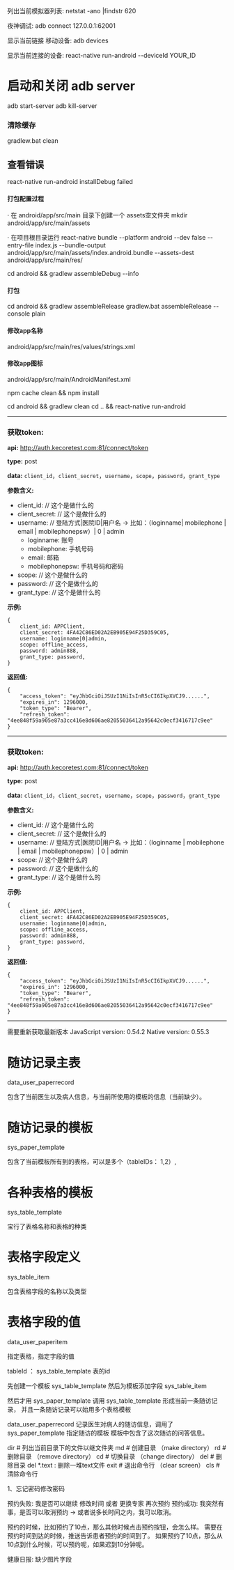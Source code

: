 列出当前模拟器列表:
netstat -ano |findstr 620

夜神调试:
adb connect 127.0.0.1:62001

显示当前链接 移动设备:
adb devices

显示当前连接的设备:
react-native run-android --deviceId YOUR_ID


# 启动和关闭 adb server
adb start-server
adb kill-server


### 清除缓存
gradlew.bat clean

## 查看错误
react-native run-android installDebug failed

#### 打包配置过程
· 在 android/app/src/main 目录下创建一个 assets空文件夹
mkdir android/app/src/main/assets

· 在项目根目录运行
react-native bundle --platform android --dev false --entry-file index.js --bundle-output android/app/src/main/assets/index.android.bundle --assets-dest android/app/src/main/res/


cd android && gradlew assembleDebug --info

#### 打包
cd android && gradlew assembleRelease
gradlew.bat assembleRelease --console plain
#### 修改app名称
android/app/src/main/res/values/strings.xml

#### 修改app图标
android/app/src/main/AndroidManifest.xml

npm cache clean && npm install

cd android && gradlew clean
cd .. && react-native run-android
- - - - - - - - - - - - - - - - - - - - - - - - - - - - - - - - - - - - - - - - - - - - - - - - - - - - - - - - - - - -
### 获取token:

__api:__  http://auth.kecoretest.com:81/connect/token

__type:__  post

__data:__  `client_id`，`client_secret`，`username`，`scope`，`password`，`grant_type`

__参数含义:__

+ client_id: // 这个是做什么的
+ client_secret: // 这个是做什么的
+ username: // 登陆方式|医院ID|用户名 -> 比如：（loginname| mobilephone | email | mobilephonepsw）| 0 | admin
  - loginname: 账号
  - mobilephone: 手机号码
  - email: 邮箱
  - mobilephonepsw: 手机号码和密码
+ scope: // 这个是做什么的
+ password: // 这个是做什么的
+ grant_type: // 这个是做什么的

__示例:__

    {
        client_id: APPClient,
        client_secret: 4FA42C86ED02A2EB905E94F25D359C05,
        username: loginname|0|admin,
        scope: offline_access,
        password: admin888,
        grant_type: password,
    }

__返回值:__

    {
        "access_token": "eyJhbGciOiJSUzI1NiIsInR5cCI6IkpXVCJ9......",
        "expires_in": 1296000,
        "token_type": "Bearer",
        "refresh_token": "4ee848f59a905e87a3cc416e8d606ae82055036412a95642c0ecf3416717c9ee"
    }

- - - - - - - - - - - - - - - - - - - - - - - - - - - - - - - - - - - - - - - - - - - - - - - - - - - - - - - - - - - -
### 获取token:

__api:__  http://auth.kecoretest.com:81/connect/token

__type:__  post

__data:__  `client_id`，`client_secret`，`username`，`scope`，`password`，`grant_type`

__参数含义:__

* client_id: // 这个是做什么的
* client_secret: // 这个是做什么的
* username: // 登陆方式|医院ID|用户名 -> 比如：（loginname | mobilephone | email | mobilephonepsw）| 0 | admin
* scope: // 这个是做什么的
* password: // 这个是做什么的
* grant_type: // 这个是做什么的

__示例:__

    {
        client_id: APPClient,
        client_secret: 4FA42C86ED02A2EB905E94F25D359C05,
        username: loginname|0|admin,
        scope: offline_access,
        password: admin888,
        grant_type: password,
    }

__返回值:__

    {
        "access_token": "eyJhbGciOiJSUzI1NiIsInR5cCI6IkpXVCJ9......",
        "expires_in": 1296000,
        "token_type": "Bearer",
        "refresh_token": "4ee848f59a905e87a3cc416e8d606ae82055036412a95642c0ecf3416717c9ee"
    }

- - - - - - - - - - - - - - - - - - - - - - - - - - - - - - - - - - - - - - - - - - - - - - - - - - - - - - - - - - - -


需要重新获取最新版本
JavaScript version: 0.54.2
Native version: 0.55.3








# 随访记录主表
data_user_paperrecord

包含了当前医生以及病人信息，与当前所使用的模板的信息（当前缺少）。

# 随访记录的模板
sys_paper_template

包含了当前模板所有到的表格，可以是多个（tableIDs： 1,2）,

# 各种表格的模板
sys_table_template

宝行了表格名称和表格的种类

# 表格字段定义
sys_table_item

包含表格字段的名称以及类型

# 表格字段的值
data_user_paperitem

指定表格，指定字段的值

tableId ： sys_table_template 表的id




先创建一个模板 sys_table_template 然后为模板添加字段 sys_table_item

然后才用 sys_paper_template 调用 sys_table_template 形成当前一条随访记录， 并且一条随访记录可以始用多个表格模板

data_user_paperrecord 记录医生对病人的随访信息，调用了 sys_paper_template 指定随访的模板 模板中包含了这次随访的问答信息。


dir # 列出当前目录下的文件以继文件夹
md # 创建目录 （make directory）
rd # 删除目录 （remove directory）
cd # 切换目录 （change directory）
del # 删除目录 del *.text : 删除一堆text文件
exit # 退出命令行 （clear screen）
cls # 清除命令行





1、忘记密码修改密码

预约失败:
我是否可以继续 修改时间 或者 更换专家 再次预约
预约成功:
我突然有事，是否可以取消预约 -> 或者说多长时间之内，我可以取消。


 预约的时候，比如预约了10点，那么其他时候点击预约按钮，会怎么样。
 需要在预约时间到达的时候，推送告诉患者预约的时间到了。
 如果预约了10点，那么从10点到什么时候，可以预约呢，如果迟到10分钟呢。

健康日报:
缺少图片字段




